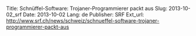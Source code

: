 Title: Schnüffel-Software: Trojaner-Programmierer packt aus
Slug: 2013-10-02_srf
Date: 2013-10-02
Lang: de
Publisher: SRF
Ext_url: http://www.srf.ch/news/schweiz/schnueffel-software-trojaner-programmierer-packt-aus